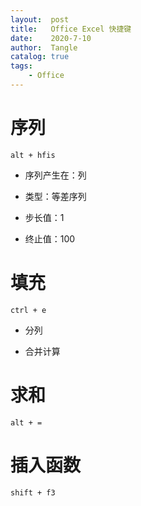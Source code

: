 ```yaml
---
layout:  post
title:   Office Excel 快捷键
date:    2020-7-10
author:  Tangle
catalog: true
tags:
    - Office
---
```


# 序列

```
alt + hfis
```

- 序列产生在：列

- 类型：等差序列

- 步长值：1

- 终止值：100

# 填充

```
ctrl + e
```

- 分列

- 合并计算

# 求和

```
alt + =
```

# 插入函数

```
shift + f3
```
